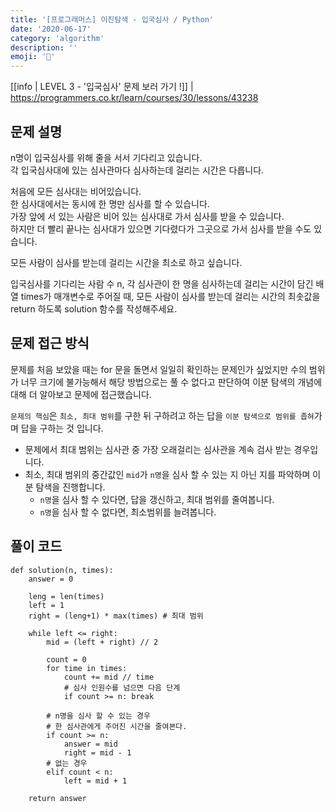 ```yaml
---
title: '[프로그래머스] 이진탐색 - 입국심사 / Python'
date: '2020-06-17'
category: 'algorithm'
description: ''
emoji: '🔏'
---
```


[[info | LEVEL 3 - '입국심사' 문제 보러 가기 !]]
| https://programmers.co.kr/learn/courses/30/lessons/43238

## 문제 설명

n명이 입국심사를 위해 줄을 서서 기다리고 있습니다.  
각 입국심사대에 있는 심사관마다 심사하는데 걸리는 시간은 다릅니다.

처음에 모든 심사대는 비어있습니다.  
한 심사대에서는 동시에 한 명만 심사를 할 수 있습니다.  
가장 앞에 서 있는 사람은 비어 있는 심사대로 가서 심사를 받을 수 있습니다.  
하지만 더 빨리 끝나는 심사대가 있으면 기다렸다가 그곳으로 가서 심사를 받을 수도 있습니다.

모든 사람이 심사를 받는데 걸리는 시간을 최소로 하고 싶습니다.

입국심사를 기다리는 사람 수 n, 각 심사관이 한 명을 심사하는데 걸리는 시간이 담긴 배열 times가 매개변수로 주어질 때, 모든 사람이 심사를 받는데 걸리는 시간의 최솟값을 return 하도록 solution 함수를 작성해주세요.

## 문제 접근 방식

문제를 처음 보았을 때는 for 문을 돌면서 일일히 확인하는 문제인가 싶었지만 수의 범위가 너무 크기에 불가능해서 해당 방법으로는 풀 수 없다고 판단하여 이분 탐색의 개념에 대해 더 알아보고 문제에 접근했습니다.

`문제의 핵심`은 `최소, 최대 범위`를 구한 뒤 구하려고 하는 답을 `이분 탐색으로 범위를 좁혀`가며 답을 구하는 것 입니다.

- 문제에서 최대 범위는 심사관 중 가장 오래걸리는 심사관을 계속 검사 받는 경우입니다.
- 최소, 최대 범위의 중간값인 `mid`가 `n명`을 심사 할 수 있는 지 아닌 지를 파악하며 이분 탐색을 진행합니다.
  - `n명`을 심사 할 수 있다면, 답을 갱신하고, 최대 범위를 줄여봅니다.
  - `n명`을 심사 할 수 없다면, 최소범위를 늘려봅니다.

## 풀이 코드

```python:title=Python
def solution(n, times):
    answer = 0

    leng = len(times)
    left = 1
    right = (leng+1) * max(times) # 최대 범위

    while left <= right:
        mid = (left + right) // 2

        count = 0
        for time in times:
            count += mid // time
            # 심사 인원수를 넘으면 다음 단계
            if count >= n: break

        # n명을 심사 할 수 있는 경우
        # 한 심사관에게 주어진 시간을 줄여본다.
        if count >= n:
            answer = mid
            right = mid - 1
        # 없는 경우
        elif count < n:
            left = mid + 1

    return answer
```
